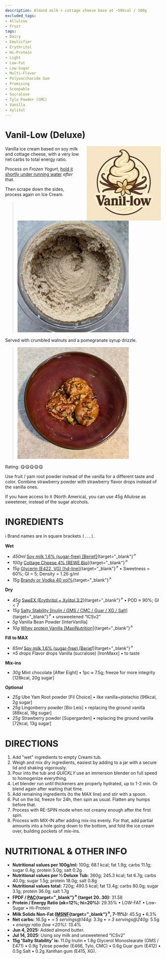 ```yaml
---
description: Almond milk + cottage cheese base at ~50kcal / 100g
excluded_tags:
- Allulose
- Fruit
tags:
- Dairy
- Emulsifier
- Erythritol
- Hi-Protein
- Light
- Low-Fat
- Low-Sugar
- Multi-Flavor
- Polysaccharide Gum
- Promising
- Scoopable
- Sucralose
- Tylo Powder (CMC)
- Vanilla
- Xylitol
---
```

# Vanil-Low (Deluxe)
<img style="float: right; margin-left: 1.5em;" width=240 alt="Logo" src="logo-vanil-low.png" />

Vanilla ice cream based on soy milk and cottage cheese, with a very low net carbs to total energy ratio.

Process on *Frozen Yogurt*, [hold it shortly under running water](https://jhermann.github.io/ice-creamery/info/tips%2Btricks/#handling-of-icy-sides-bottom) *after* that.

Then scrape down the sides, process again on Ice Cream.

> <img width=360 alt="Spun Ice Cream" src="Vanillow_2025-05-22_1.jpg" class="zoomable" />

Served with crumbled walnuts and a pomegranate syrup drizzle.

> <img width=360 alt="Spun Ice Cream" src="Vanillow_2025-05-22_2.jpg" class="zoomable" />

Rating: 😋😋😋😋😋

Use fruit / yam root powder instead of the vanilla for a different taste and color.
Combine strawberry powder with strawberry flavor drops instead of the vanilla ones.

If you have access to it (North America), you can use 45g Allulose as sweetener, instead of the sugar alcohols.

# INGREDIENTS

ℹ️ Brand names are in square brackets `[...]`.

**Wet**

  - _450ml_ [Soy milk 1.6% (sugar-free) \[Berief\]](/ice-creamery/info/ingredients/#soy-milk){target="_blank"}<sup>↗</sup>
  - _100g_ [Cottage Cheese 4% \[REWE Bio\]](/ice-creamery/info/ingredients/#cottage-cheese){target="_blank"}<sup>↗</sup>
  - _15g_ [Glycerin (E422, VG) \[hd-line\]](/ice-creamery/info/ingredients/#vegetable-glycerin-glycerol-vg-e422){target="_blank"}<sup>↗</sup> • Sweetness = 60%; GI = 5; Density = 1.26 g/ml
  - _15g_ [Brandy or Vodka 40 vol%](/ice-creamery/info/ingredients/#alcohol-ethanol){target="_blank"}<sup>↗</sup>

**Dry**

  - _45g_ [SweEX (Erythritol + Xylitol 3:2)](/ice-creamery/info/ingredients/#sweex-erythritol-xylitol-blend){target="_blank"}<sup>↗</sup> • POD ≈ 90%; GI < 7
  - _15g_ [Salty Stability \[Inulin / GMS / CMC / Guar / XG / Salt\]](/ice-creamery/S/Salty%20Stability/){target="_blank"}<sup>↗</sup> • unsweetened “ICSv2”
  - _5g_ Vanilla Bean Powder [InterVanilla]
  - _10g_ [Whey protein Vanilla \[MaxiNutrition\]](/ice-creamery/info/ingredients/#whey-protein){target="_blank"}<sup>↗</sup>

**Fill to MAX**

  - _65ml_ [Soy milk 1.6% (sugar-free) \[Berief\]](/ice-creamery/info/ingredients/#soy-milk){target="_blank"}<sup>↗</sup>
  - _≈5 drops_ Flavor drops Vanilla (sucralose) [IronMaxx] • to taste

**Mix-ins**

  - _30g_ Mint chocolate [After Eight] • 1pc ≈ 7.5g; freeze for more integrity [128kcal, 20g sugar]

**Optional**

  - _25g_ Ube Yam Root powder [Fil Choice] • like vanilla+pistachio [96kcal, 2g sugar]
  - _25g_ Lingonberry powder [Bio Leis] • replacing the ground vanilla [88kcal, 18g sugar]
  - _25g_ Strawberry powder [Supergarden] • replacing the ground vanilla [72kcal, 13g sugar]

# DIRECTIONS

 1. Add "wet" ingredients to empty Creami tub.
 1. Weigh and mix dry ingredients, easiest by adding to a jar with a secure lid and shaking vigorously.
 1. Pour into the tub and *QUICKLY* use an immersion blender on full speed to homogenize everything.
 1. Let blender run until thickeners are properly hydrated, up to 1-2 min. Or blend again after waiting that time.
 1. Add remaining ingredients (to the MAX line) and stir with a spoon.
 1. Put on the lid, freeze for 24h, then spin as usual. Flatten any humps before that.
 1. Process with RE-SPIN mode when not creamy enough after the first spin.
 1. Process with MIX-IN after adding mix-ins evenly. For that, add partial amounts into a hole going down to the bottom, and fold the ice cream over, building pockets of mix-ins.

# NUTRITIONAL & OTHER INFO
- **Nutritional values per 100g/ml:** 100g; 68.1 kcal; fat 1.9g; carbs 11.1g; sugar 0.4g; protein 5.0g; salt 0.2g
- **Nutritional values per ½ Deluxe Tub:** 360g; 245.3 kcal; fat 6.7g; carbs 40.0g; sugar 1.5g; protein 18.0g; salt 0.8g
- **Nutritional values total:** 720g; 490.5 kcal; fat 13.4g; carbs 80.0g; sugar 3.1g; protein 36.0g; salt 1.7g
- **FPDF / [PAC](/ice-creamery/info/glossary/#potere-anti-congelante-pac){target="_blank"}<sup>↗</sup> (target 20..30):** 31.58
- **Protein / Energy Ratio (ok=12%; hi=20%):** 29.35% • LOW-FAT • Low-Sugar • Hi-Protein
- **Milk Solids Non-Fat ([MSNF](/ice-creamery/info/glossary/#milk-solids-not-fat-msnf){target="_blank"}<sup>↗</sup>, 7-11%):** 45.5g • 6.3%
- **Net carbs:** 16.5g • *∝ 5 servings@144g:* 3.3g • *∝ 3 servings@240g:* 5.5g • *energy ratio (low <20%):* 13.4%
- **Jun 4, 2025:** Added almond butter.
- **Jul 14, 2025:** Using soy milk and unsweetened “ICSv2”
- **15g 'Salty Stability' is:** 11.0g Inulin • 1.8g Glycerol Monostearate (GMS / E471) • 0.9g Tylose powder (E466, Tylo, CMC) • 0.6g Guar gum (E412) • 0.5g Salt • 0.2g Xanthan gum (E415, XG).
